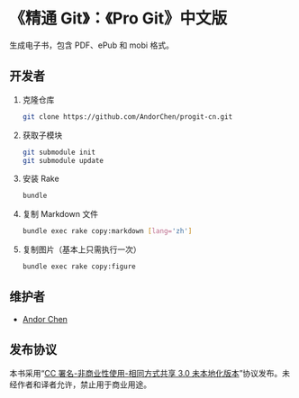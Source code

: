 # 《精通 Git》：《Pro Git》中文版

生成电子书，包含 PDF、ePub 和 mobi 格式。

## 开发者

1.  克隆仓库

    ```sh
    git clone https://github.com/AndorChen/progit-cn.git
    ```

2.  获取子模块

    ```sh
    git submodule init
    git submodule update
    ```

3.  安装 Rake

    ```sh
    bundle
    ```

4.  复制 Markdown 文件

    ```sh
    bundle exec rake copy:markdown [lang='zh']
    ```

5.  复制图片（基本上只需执行一次）

    ```sh
    bundle exec rake copy:figure
    ```

## 维护者

- [Andor Chen](http://about.ac)

## 发布协议

本书采用“[CC 署名-非商业性使用-相同方式共享 3.0 未本地化版本](http://creativecommons.org/licenses/by-nc-sa/3.0/deed.zh)”协议发布。未经作者和译者允许，禁止用于商业用途。
